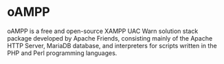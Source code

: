 # oAMPP
oAMPP is a free and open-source XAMPP UAC  Warn solution stack package developed by Apache Friends, consisting mainly of the Apache HTTP Server, MariaDB database, and interpreters for scripts written in the PHP and Perl programming languages.
